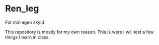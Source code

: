 # Ren_leg
For min egen skyld

This repository is mostly for my own reason. This is were I will test a few things I learn in class. 
